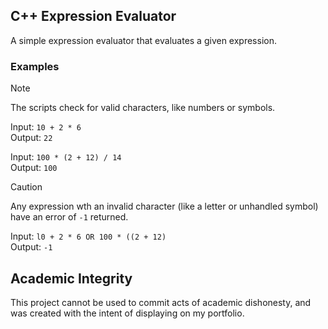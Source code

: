 ## C++ Expression Evaluator
A simple expression evaluator that evaluates a given expression.

### Examples
> [!NOTE]
> The scripts check for valid characters, like numbers or symbols.

Input: `10 + 2 * 6`<br>
Output: `22`

Input: `100 * (2 + 12) / 14`<br>
Output: `100`

> [!CAUTION]
> Any expression wth an invalid character (like a letter or unhandled symbol) have an error of `-1` returned.

Input: `l0 + 2 * 6 OR 100 * ((2 + 12)`<br>
Output: `-1`

## Academic Integrity
This project cannot be used to commit acts of academic dishonesty, and was created with the intent of displaying on my portfolio.
